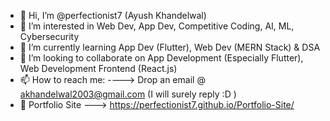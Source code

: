- 👋 Hi, I’m @perfectionist7 (Ayush Khandelwal)
- 👀 I’m interested in Web Dev, App Dev, Competitive Coding, AI, ML, Cybersecurity
- 🌱 I’m currently learning App Dev (Flutter), Web Dev (MERN Stack) & DSA
- 💞️ I’m looking to collaborate on App Development (Especially Flutter), Web Development Frontend (React.js)
- 📫 How to reach me: ----> Drop an email @ akhandelwal2003@gmail.com (I will surely reply :D )
- 💯 Portfolio Site ---> https://perfectionist7.github.io/Portfolio-Site/

<!---
perfectionist7/perfectionist7 is a ✨ special ✨ repository because its `README.md` (this file) appears on your GitHub profile.
You can click the Preview link to take a look at your changes.
--->
